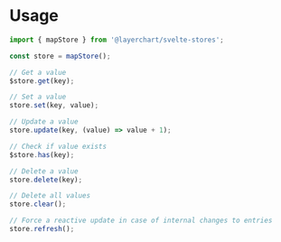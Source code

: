 <script lang="ts">
	import { Checkbox, TextField, mapStore } from 'svelte-ux';
	import Preview from '$docs/Preview.svelte';

	const items = Array.from({ length: 5 }).map((_,i) => {
    return {
      id: i + 1
    }
  });

	const selected = mapStore();
</script>

<h1>Usage</h1>

```js
import { mapStore } from '@layerchart/svelte-stores';

const store = mapStore();

// Get a value
$store.get(key);

// Set a value
store.set(key, value);

// Update a value
store.update(key, (value) => value + 1);

// Check if value exists
$store.has(key);

// Delete a value
store.delete(key);

// Delete all values
store.clear();

// Force a reactive update in case of internal changes to entries
store.refresh();
```
